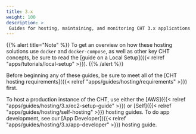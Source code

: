 ```yaml
---
title: 3.x
weight: 100
description: >
 Guides for hosting, maintaining, and monitoring CHT 3.x applications
---
```


{{% alert title="Note" %}} To get an overview on how these hosting solutions use `docker` and `docker-compose`, as well as other key CHT concepts, be sure to read the [guide on a Local Setup]({{< relref "apps/tutorials/local-setup" >}}). {{% /alert %}}

Before beginning any of these guides, be sure to meet all of the [CHT hosting requirements]({{< relref "apps/guides/hosting/requirements" >}}) first.

To host a production instance of the CHT, use either the [AWS]({{< relref "apps/guides/hosting/3.x/ec2-setup-guide" >}}) or [Self]({{< relref "apps/guides/hosting/self-hosting" >}}) hosting guides. To do app development, see our [App Developer]({{< relref "apps/guides/hosting/3.x/app-developer" >}}) hosting guide.
